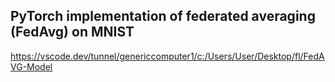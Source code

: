 ## PyTorch implementation of federated averaging (FedAvg) on MNIST

https://vscode.dev/tunnel/genericcomputer1/c:/Users/User/Desktop/fl/FedAVG-Model
